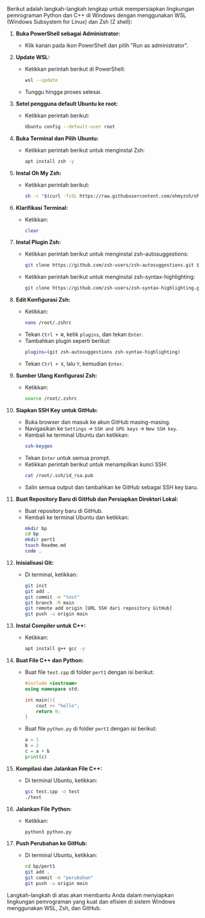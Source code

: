 Berikut adalah langkah-langkah lengkap untuk mempersiapkan lingkungan pemrograman Python dan C++ di Windows dengan menggunakan WSL (Windows Subsystem for Linux) dan Zsh (Z shell):

1. **Buka PowerShell sebagai Administrator:**
    - Klik kanan pada ikon PowerShell dan pilih "Run as administrator".

2. **Update WSL:**
    - Ketikkan perintah berikut di PowerShell:
      ```sh
      wsl --update
      ```
    - Tunggu hingga proses selesai.

3. **Setel pengguna default Ubuntu ke root:**
    - Ketikkan perintah berikut:
      ```sh
      Ubuntu config --default-user root
      ```

4. **Buka Terminal dan Pilih Ubuntu:**
    - Ketikkan perintah berikut untuk menginstal Zsh:
      ```sh
      apt install zsh -y
      ```
      
5. **Instal Oh My Zsh:**
    - Ketikkan perintah berikut:
      ```sh
      sh -c "$(curl -fsSL https://raw.githubusercontent.com/ohmyzsh/ohmyzsh/master/tools/install.sh)"
      ```

6. **Klarifikasi Terminal:**
    - Ketikkan:
      ```sh
      clear
      ```

7. **Instal Plugin Zsh:**
    - Ketikkan perintah berikut untuk menginstal zsh-autosuggestions:
      ```sh
      git clone https://github.com/zsh-users/zsh-autosuggestions.git $ZSH_CUSTOM/plugins/zsh-autosuggestions
      ```
    - Ketikkan perintah berikut untuk menginstal zsh-syntax-highlighting:
      ```sh
      git clone https://github.com/zsh-users/zsh-syntax-highlighting.git $ZSH_CUSTOM/plugins/zsh-syntax-highlighting
      ```

8. **Edit Konfigurasi Zsh:**
    - Ketikkan:
      ```sh
      nano /root/.zshrc
      ```
    - Tekan `Ctrl + W`, ketik `plugins`, dan tekan `Enter`. 
    - Tambahkan plugin seperti berikut:
      ```sh
      plugins=(git zsh-autosuggestions zsh-syntax-highlighting)
      ```
    - Tekan `Ctrl + X`, lalu `Y`, kemudian `Enter`.

9. **Sumber Ulang Konfigurasi Zsh:**
    - Ketikkan:
      ```sh
      source /root/.zshrc
      ```

10. **Siapkan SSH Key untuk GitHub:**
    - Buka browser dan masuk ke akun GitHub masing-masing.
    - Navigasikan ke `Settings` -> `SSH and GPG keys` -> `New SSH key`.
    - Kembali ke terminal Ubuntu dan ketikkan:
      ```sh
      ssh-keygen
      ```
    - Tekan `Enter` untuk semua prompt.
    - Ketikkan perintah berikut untuk menampilkan kunci SSH:
      ```sh
      cat /root/.ssh/id_rsa.pub
      ```
    - Salin semua output dan tambahkan ke GitHub sebagai SSH key baru.

11. **Buat Repository Baru di GitHub dan Persiapkan Direktori Lokal:**
    - Buat repository baru di GitHub.
    - Kembali ke terminal Ubuntu dan ketikkan:
      ```sh
      mkdir bp
      cd bp
      mkdir pert1
      touch Readme.md
      code .
      ```
      
12. **Inisialisasi Git:**
    - Di terminal, ketikkan:
      ```sh
      git init
      git add .
      git commit -m "test"
      git branch -M main
      git remote add origin [URL SSH dari repository GitHub]
      git push -u origin main
      ```

13. **Instal Compiler untuk C++:**
    - Ketikkan:
      ```sh
      apt install g++ gcc -y
      ```

14. **Buat File C++ dan Python:**
    - Buat file `test.cpp` di folder `pert1` dengan isi berikut:
      ```cpp
      #include <iostream>
      using namespace std;

      int main(){
          cout << "hello";
          return 0;
      }
      ```
    - Buat file `python.py` di folder `pert1` dengan isi berikut:
      ```python
      a = 1
      b = 2
      c = a + b
      print(c)
      ```

15. **Kompilasi dan Jalankan File C++:**
    - Di terminal Ubuntu, ketikkan:
      ```sh
      gcc test.cpp -o test
      ./test
      ```

16. **Jalankan File Python:**
    - Ketikkan:
      ```sh
      python3 python.py
      ```

17. **Push Perubahan ke GitHub:**
    - Di terminal Ubuntu, ketikkan:
      ```sh
      cd bp/pert1
      git add .
      git commit -m "perubahan"
      git push -u origin main
      ```

Langkah-langkah di atas akan membantu Anda dalam menyiapkan lingkungan pemrograman yang kuat dan efisien di sistem Windows menggunakan WSL, Zsh, dan GitHub.